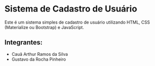 # Sistema de Cadastro de Usuário

Este é um sistema simples de cadastro de usuário utilizando HTML, CSS (Materialize ou Bootstrap) e JavaScript.

## Integrantes:
- Cauã Arthur Ramos da Silva
- Gustavo da Rocha Pinheiro
